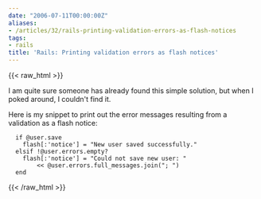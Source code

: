 ```yaml
---
date: "2006-07-11T00:00:00Z"
aliases:
- /articles/32/rails-printing-validation-errors-as-flash-notices
tags:
- rails
title: 'Rails: Printing validation errors as flash notices'
---
```

{{< raw_html >}}
<p>I am quite sure someone has already found this simple solution, but when I poked around, I couldn't find it.</p>

<p>Here is my snippet to print out the error messages resulting from a validation as a flash notice:</p>

<pre><code>  if @user.save
    flash[:'notice'] = &quot;New user saved successfully.&quot;
  elsif !@user.errors.empty?
    flash[:'notice'] = &quot;Could not save new user: &quot;
        &lt;&lt; @user.errors.full_messages.join(&quot;; &quot;)
  end
</code></pre>
{{< /raw_html >}}
